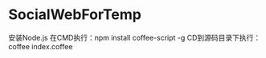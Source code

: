 SocialWebForTemp
================

安装Node.js
在CMD执行：npm install coffee-script -g
CD到源码目录下执行：coffee index.coffee
